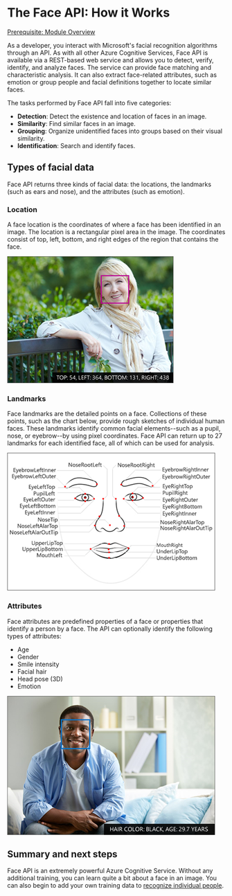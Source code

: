 # The Face API: How it Works

[Prerequisite: Module Overview](./README.md)

As a developer, you interact with Microsoft's facial recognition algorithms through an API. As with all other Azure Cognitive Services, Face API is available via a REST-based web service and allows you to detect, verify, identify, and analyze faces. The service can provide face matching and characteristic analysis. It can also extract face-related attributes, such as emotion or group people and facial definitions together to locate similar faces.

The tasks performed by Face API fall into five categories:

- **Detection**: Detect the existence and location of faces in an image.
- **Similarity**: Find similar faces in an image.
- **Grouping**: Organize unidentified faces into groups based on their visual similarity.
- **Identification**: Search and identify faces.

## Types of facial data

Face API returns three kinds of facial data: the locations, the landmarks (such as ears and nose), and the attributes (such as emotion).

### Location

A face location is the coordinates of where a face has been identified in an image. The location is a rectangular pixel area in the image. The coordinates consist of top, left, bottom, and right edges of the region that contains the face.

![A woman sitting on a bench, her face bounded by a purple box](../images/face_location.png)

### Landmarks

Face landmarks are the detailed points on a face. Collections of these points, such as the chart below, provide rough sketches of individual human faces. These landmarks identify common facial elements--such as a pupil, nose, or eyebrow--by using pixel coordinates. Face API can return up to 27 landmarks for each identified face, all of which can be used for analysis.

![Diagram of a face identifying the location of all landmarks, such as lips and eyes](../images/face_landmarks.png)

### Attributes

Face attributes are predefined properties of a face or properties that identify a person by a face. The API can optionally identify the following types of attributes:

- Age
- Gender
- Smile intensity
- Facial hair
- Head pose (3D)
- Emotion

![A man sitting on a couch, his face bounded by a blue box](../images/face_attributes.png)

## Summary and next steps

Face API is an extremely powerful Azure Cognitive Service. Without any additional training, you can learn quite a bit about a face in an image. You can also begin to add your own training data to [recognize individual people](./facial-recognition-concepts.md).
